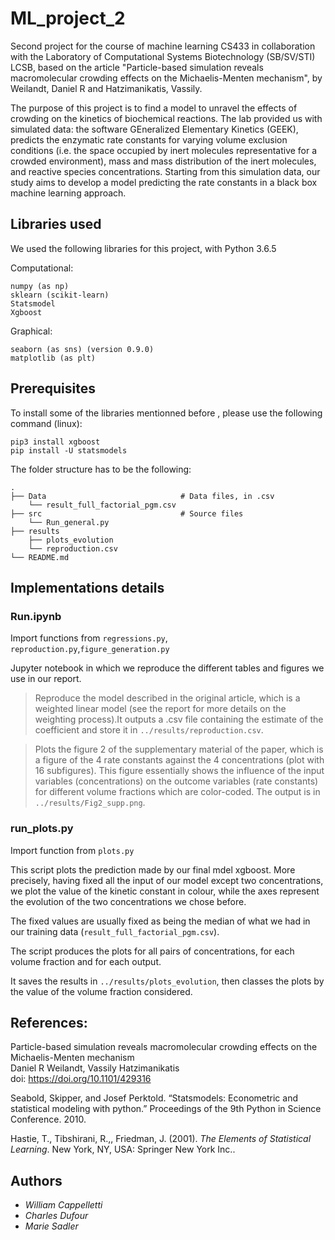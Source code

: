 # ML_project_2

Second project for the course of machine learning CS433 in collaboration with the Laboratory of Computational Systems Biotechnology (SB/SV/STI) LCSB, based on the article "Particle-based simulation reveals macromolecular crowding effects on the Michaelis-Menten mechanism", by Weilandt, Daniel R and Hatzimanikatis, Vassily.

The purpose of this project is to find a model to unravel the effects of crowding on the kinetics of biochemical reactions. The lab provided us with simulated data: the software GEneralized Elementary Kinetics (GEEK), predicts the enzymatic rate constants for varying volume exclusion conditions (i.e. the space occupied by inert molecules representative for a crowded environment), mass and mass distribution of the inert  molecules,  and  reactive  species  concentrations.  Starting from this simulation data, our study aims to develop a model predicting the rate constants in a black box machine learning approach.

## Libraries used
We used the following libraries for this project, with Python 3.6.5


 Computational:

    numpy (as np)
    sklearn (scikit-learn)
    Statsmodel
    Xgboost

Graphical:

    seaborn (as sns) (version 0.9.0)
    matplotlib (as plt)


## Prerequisites


To install some of the libraries mentionned before , please use the following command (linux):

    pip3 install xgboost
    pip install -U statsmodels

The folder structure has to be the following:

    .
    ├── Data                              # Data files, in .csv
        └── result_full_factorial_pgm.csv
    ├── src                               # Source files
        └── Run_general.py
    ├── results
        ├── plots_evolution
        └── reproduction.csv
    └── README.md


## Implementations details


### Run.ipynb

Import functions from `regressions.py`, `reproduction.py`,`figure_generation.py`

Jupyter notebook in which we reproduce the different tables and figures we use in our report.

> Reproduce the model described in the original article, which is a weighted linear model (see the report for more details on the weighting process).It outputs a .csv file containing the estimate of the coefficient and store it in `../results/reproduction.csv`.

> Plots the figure 2 of the supplementary material of the paper, which is a figure of the 4 rate constants against the 4 concentrations (plot with 16 subfigures). This figure essentially shows the influence of the input variables (concentrations) on the outcome variables (rate constants) for different volume fractions which are color-coded. The output is in `../results/Fig2_supp.png`.



### run_plots.py

Import function from `plots.py`

This script plots the prediction made by our final mdel xgboost. More precisely, having fixed all the input of our model except two concentrations, we plot the value of the kinetic constant in colour, while the axes represent the evolution of the two concentrations we chose before.

The fixed values are usually fixed as being the median of what we had in our training data (`result_full_factorial_pgm.csv`).

The script produces the plots for all pairs of concentrations, for each volume fraction and for each output.

It saves the results in `../results/plots_evolution`, then classes the plots by the value of the volume fraction considered.



## References:

Particle-based simulation reveals macromolecular crowding effects on the Michaelis-Menten mechanism                                    
Daniel R Weilandt, Vassily Hatzimanikatis                                                                                           
doi: https://doi.org/10.1101/429316

Seabold, Skipper, and Josef Perktold. “Statsmodels: Econometric and statistical modeling with python.” Proceedings of the 9th Python in Science Conference. 2010.

Hastie, T., Tibshirani, R.,, Friedman, J. (2001). _The Elements of Statistical Learning_. New York, NY, USA: Springer New York Inc..



## Authors

* *William Cappelletti*
* *Charles Dufour*
* *Marie Sadler*
